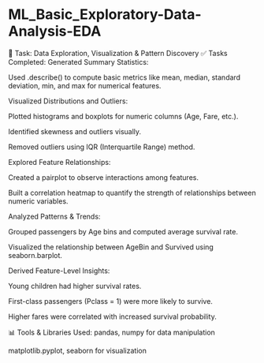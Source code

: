 # ML_Basic_Exploratory-Data-Analysis-EDA
📁 Task: Data Exploration, Visualization & Pattern Discovery
✅ Tasks Completed:
Generated Summary Statistics:

Used .describe() to compute basic metrics like mean, median, standard deviation, min, and max for numerical features.

Visualized Distributions and Outliers:

Plotted histograms and boxplots for numeric columns (Age, Fare, etc.).

Identified skewness and outliers visually.

Removed outliers using IQR (Interquartile Range) method.

Explored Feature Relationships:

Created a pairplot to observe interactions among features.

Built a correlation heatmap to quantify the strength of relationships between numeric variables.

Analyzed Patterns & Trends:

Grouped passengers by Age bins and computed average survival rate.

Visualized the relationship between AgeBin and Survived using seaborn.barplot.

Derived Feature-Level Insights:

Young children had higher survival rates.

First-class passengers (Pclass = 1) were more likely to survive.

Higher fares were correlated with increased survival probability.

📊 Tools & Libraries Used:
pandas, numpy for data manipulation

matplotlib.pyplot, seaborn for visualization
